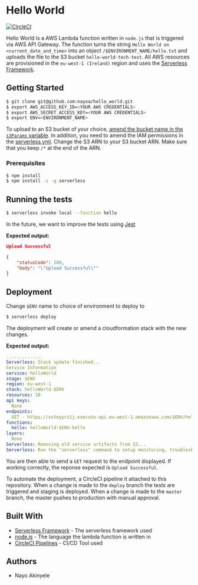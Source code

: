 # Hello World

[![CircleCI](https://circleci.com/gh/nayoa/hello_world.svg?style=svg)](https://circleci.com/gh/nayoa/hello_world)

Hello World is a AWS Lambda function written in `node.js` that is triggered via AWS API Gateway. The function turns the string `Hello World on <current_date_and_time>` into an object `/$ENVIRONMENT_NAME/hello.txt` and uploads the file to the S3 bucket `hello-world-tech-test`. All AWS resources are provisioned in the `eu-west-1 (Ireland)` region and uses the [Serverless Framework](https://serverless.com/).

## Getting Started

```bash
$ git clone git@github.com:nayoa/hello_world.git
$ export AWS_ACCESS_KEY_ID=<YOUR AWS CREDENTIALS>
$ export AWS_SECRET_ACCESS_KEY=<YOUR AWS CREDENTIALS>
$ export ENV=<ENVIRONMENT_NAME>
```

To upload to an S3 bucket of your choice, [amend the bucket name in the `s3Params` variable](handler.js). In addition, you need to amend the IAM permissions in the [serverless.yml](serverless.yml). Change the S3 ARN to your S3 bucket ARN. Make sure that you keep `/*` at the end of the ARN.

### Prerequisites

```bash
$ npm install
$ npm install -i -g serverless
```

## Running the tests

```bash
$ serverless invoke local --function hello
```

In the future, we want to improve the tests using [Jest](https://jestjs.io/)

**Expected output:**

```json
Upload Successful

{
    "statusCode": 200,
    "body": "\"Upload Successful\""
}
```

## Deployment

Change `$ENV` name to choice of environment to deploy to

```bash
$ serverless deploy
```

The deployment will create or amend a cloudformation stack with the new changes.

**Expected output:**
```yaml
..............
Serverless: Stack update finished...
Service Information
service: helloWorld
stage: $ENV
region: eu-west-1
stack: helloWorld-$ENV
resources: 10
api keys:
  None
endpoints:
  GET - https://xstmyycz1j.execute-api.eu-west-1.amazonaws.com/$ENV/hello
functions:
  hello: helloWorld-$ENV-hello
layers:
  None
Serverless: Removing old service artifacts from S3...
Serverless: Run the "serverless" command to setup monitoring, troubleshooting and testing.
```

You are then able to send a `GET` request to the endpoint displayed. If working correctly, the reponse expected is `Upload Successful`.

To automate the deployment, a CircleCI pipeline it attached to this repository. When a change is made to the `deploy` branch the tests are triggered and staging is deployed. When a change is made to the `master` branch, the master pushes to production with manual approval.

## Built With

* [Serverless Framework](https://serverless.com/) - The serverless framework used
* [node.js](https://nodejs.org/en/) - The language the lambda function is written in
* [CircleCI Pipelines](https://circleci.com/) - CI/CD Tool used

## Authors

* Nayo Akinyele
